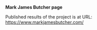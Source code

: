 **Mark James Butcher page**

Published results of the project is at URL: https://www.markjamesbutcher.com/



